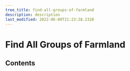 ```yaml
---
tree_title: find-all-groups-of-farmland
description: description
last_modified: 2022-06-09T21:23:28.2328
---
```


# Find All Groups of Farmland

## Contents
